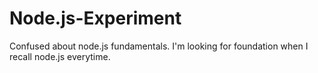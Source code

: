# Node.js-Experiment
Confused about node.js fundamentals. I'm looking for foundation when I recall node.js everytime.
